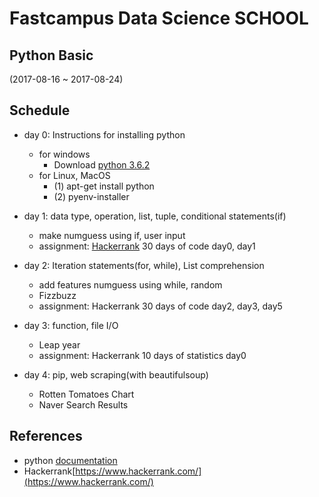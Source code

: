 # Fastcampus Data Science SCHOOL
## Python Basic

(2017-08-16 ~ 2017-08-24)

## Schedule

- day 0: Instructions for installing python
    - for windows
        - Download [python 3.6.2](https://www.python.org/downloads/)
    - for Linux, MacOS
        - (1) apt-get install python
        - (2) pyenv-installer
- day 1: data type, operation, list, tuple, conditional statements(if)
    - make numguess using if, user input
    - assignment: [Hackerrank](https://www.hackerrank.com/) 30 days of code day0, day1
- day 2: Iteration statements(for, while), List comprehension
    - add features numguess using while, random
    - Fizzbuzz
    - assignment: Hackerrank 30 days of code day2, day3, day5

- day 3: function, file I/O
    - Leap year
    - assignment: Hackerrank 10 days of statistics day0

- day 4: pip, web scraping(with beautifulsoup)
    - Rotten Tomatoes Chart
    - Naver Search Results

## References

- python [documentation](https://www.python.org/doc/)
- Hackerrank[https://www.hackerrank.com/](https://www.hackerrank.com/)

